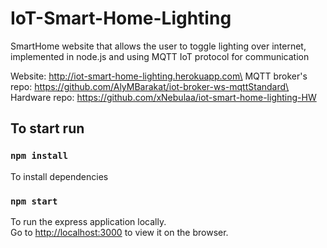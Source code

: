 # IoT-Smart-Home-Lighting

SmartHome website that allows the user to toggle lighting over internet, implemented in node.js and using MQTT IoT protocol for communication

Website: http://iot-smart-home-lighting.herokuapp.com\
MQTT broker's repo: https://github.com/AlyMBarakat/iot-broker-ws-mqttStandard\
Hardware repo: https://github.com/xNebulaa/iot-smart-home-lighting-HW


## To start run

### `npm install`
To install dependencies

### `npm start`
To run the express application locally.\
Go to [http://localhost:3000](http://localhost:3000) to view it on the browser.
